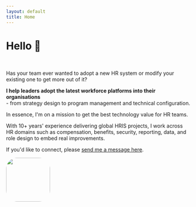 ```yaml
---
layout: default
title: Home
---
```


# Hello 👋 

<br />

Has your team ever wanted to adopt a new HR system or modify your existing one to get more out of it?

**I help leaders adopt the latest workforce platforms into their organisations**  
\- from strategy design to program management and technical configuration.

In essence, I'm on a mission to get the best technology value for HR teams.

With 10+ years' experience delivering global HRIS projects, I work across HR domains such as compensation, benefits, security, reporting, data, and role design to embed real improvements.

If you'd like to connect, please [send me a message here](https://www.linkedin.com/in/cainhill/).

<img src="https://i.ibb.co/Kj1LYxzt/hillc-profile-cartoon.png" style="width: 120px; border-radius: 30px;" />